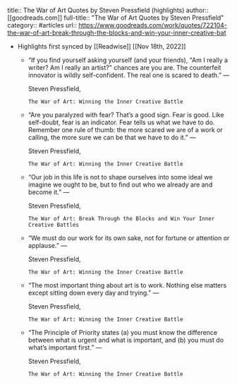 title:: The War of Art Quotes by Steven Pressfield (highlights)
author:: [[goodreads.com]]
full-title:: "The War of Art Quotes by Steven Pressfield"
category:: #articles
url:: https://www.goodreads.com/work/quotes/722104-the-war-of-art-break-through-the-blocks-and-win-your-inner-creative-bat

- Highlights first synced by [[Readwise]] [[Nov 18th, 2022]]
	- “If you find yourself asking yourself (and your friends), "Am I really a writer? Am I really an artist?" chances are you are. The counterfeit innovator is wildly self-confident. The real one is scared to death.”
	    ―
	  
	    Steven Pressfield,
	  
	    
	      The War of Art: Winning the Inner Creative Battle
	- “Are you paralyzed with fear? That’s a good sign. Fear is good. Like self-doubt, fear is an indicator. Fear tells us what we have to do. Remember one rule of thumb: the more scared we are of a work or calling, the more sure we can be that we have to do it.”
	    ―
	  
	    Steven Pressfield,
	  
	    
	      The War of Art: Winning the Inner Creative Battle
	- “Our job in this life is not to shape ourselves into some ideal we imagine we ought to be, but to find out who we already are and become it.”
	    ―
	  
	    Steven Pressfield,
	  
	    
	      The War of Art: Break Through the Blocks and Win Your Inner Creative Battles
	- “We must do our work for its own sake, not for fortune or attention or applause.”
	    ―
	  
	    Steven Pressfield,
	  
	    
	      The War of Art: Winning the Inner Creative Battle
	- “The most important thing about art is to work. Nothing else matters except sitting down every day and trying.”
	    ―
	  
	    Steven Pressfield,
	  
	    
	      The War of Art: Winning the Inner Creative Battle
	- “The Principle of Priority states (a) you must know the difference between what is urgent and what is important, and (b) you must do what’s important first.”
	    ―
	  
	    Steven Pressfield,
	  
	    
	      The War of Art: Winning the Inner Creative Battle